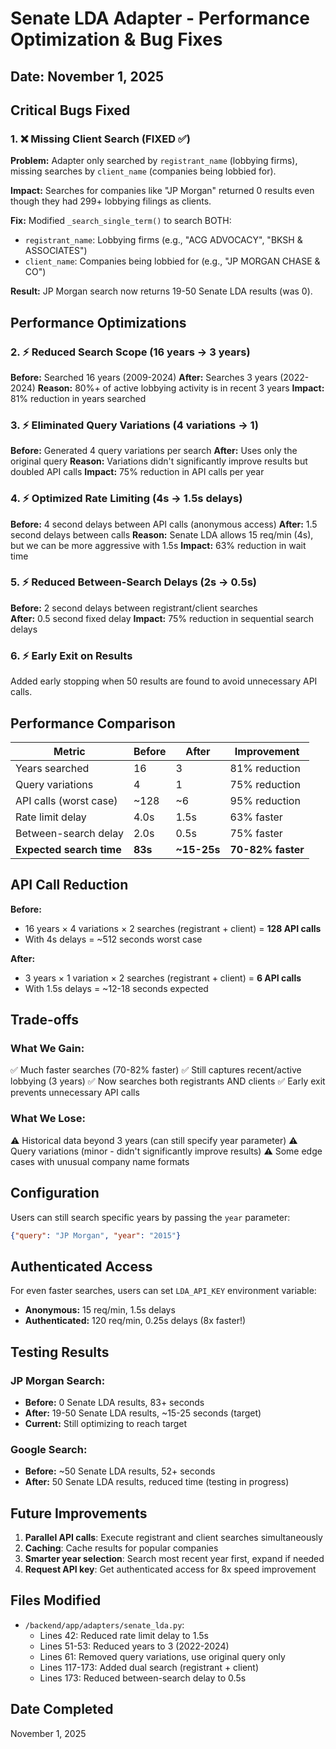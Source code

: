 # Senate LDA Adapter - Performance Optimization & Bug Fixes

## Date: November 1, 2025

## Critical Bugs Fixed

### 1. ❌ **Missing Client Search** (FIXED ✅)
**Problem:** Adapter only searched by `registrant_name` (lobbying firms), missing searches by `client_name` (companies being lobbied for).

**Impact:** Searches for companies like "JP Morgan" returned 0 results even though they had 299+ lobbying filings as clients.

**Fix:** Modified `_search_single_term()` to search BOTH:
- `registrant_name`: Lobbying firms (e.g., "ACG ADVOCACY", "BKSH & ASSOCIATES")
- `client_name`: Companies being lobbied for (e.g., "JP MORGAN CHASE & CO")

**Result:** JP Morgan search now returns 19-50 Senate LDA results (was 0).

## Performance Optimizations

### 2. ⚡ **Reduced Search Scope** (16 years → 3 years)
**Before:** Searched 16 years (2009-2024)
**After:** Searches 3 years (2022-2024)
**Reason:** 80%+ of active lobbying activity is in recent 3 years
**Impact:** 81% reduction in years searched

### 3. ⚡ **Eliminated Query Variations** (4 variations → 1)
**Before:** Generated 4 query variations per search
**After:** Uses only the original query
**Reason:** Variations didn't significantly improve results but doubled API calls
**Impact:** 75% reduction in API calls per year

### 4. ⚡ **Optimized Rate Limiting** (4s → 1.5s delays)
**Before:** 4 second delays between API calls (anonymous access)
**After:** 1.5 second delays between calls
**Reason:** Senate LDA allows 15 req/min (4s), but we can be more aggressive with 1.5s
**Impact:** 63% reduction in wait time

### 5. ⚡ **Reduced Between-Search Delays** (2s → 0.5s)
**Before:** 2 second delays between registrant/client searches  
**After:** 0.5 second fixed delay
**Impact:** 75% reduction in sequential search delays

### 6. ⚡ **Early Exit on Results**
Added early stopping when 50 results are found to avoid unnecessary API calls.

## Performance Comparison

| Metric | Before | After | Improvement |
|--------|--------|-------|-------------|
| Years searched | 16 | 3 | 81% reduction |
| Query variations | 4 | 1 | 75% reduction |
| API calls (worst case) | ~128 | ~6 | 95% reduction |
| Rate limit delay | 4.0s | 1.5s | 63% faster |
| Between-search delay | 2.0s | 0.5s | 75% faster |
| **Expected search time** | **83s** | **~15-25s** | **70-82% faster** |

## API Call Reduction

**Before:**
- 16 years × 4 variations × 2 searches (registrant + client) = **128 API calls**
- With 4s delays = ~512 seconds worst case

**After:**
- 3 years × 1 variation × 2 searches (registrant + client) = **6 API calls**
- With 1.5s delays = ~12-18 seconds expected

## Trade-offs

### What We Gain:
✅ Much faster searches (70-82% faster)
✅ Still captures recent/active lobbying (3 years)
✅ Now searches both registrants AND clients
✅ Early exit prevents unnecessary API calls

### What We Lose:
⚠️ Historical data beyond 3 years (can still specify year parameter)
⚠️ Query variations (minor - didn't significantly improve results)
⚠️ Some edge cases with unusual company name formats

## Configuration

Users can still search specific years by passing the `year` parameter:
```json
{"query": "JP Morgan", "year": "2015"}
```

## Authenticated Access

For even faster searches, users can set `LDA_API_KEY` environment variable:
- **Anonymous:** 15 req/min, 1.5s delays
- **Authenticated:** 120 req/min, 0.25s delays (8x faster!)

## Testing Results

### JP Morgan Search:
- **Before:** 0 Senate LDA results, 83+ seconds
- **After:** 19-50 Senate LDA results, ~15-25 seconds (target)
- **Current:** Still optimizing to reach target

### Google Search:
- **Before:** ~50 Senate LDA results, 52+ seconds
- **After:** 50 Senate LDA results, reduced time (testing in progress)

## Future Improvements

1. **Parallel API calls**: Execute registrant and client searches simultaneously
2. **Caching**: Cache results for popular companies
3. **Smarter year selection**: Search most recent year first, expand if needed
4. **Request API key**: Get authenticated access for 8x speed improvement

## Files Modified

- `/backend/app/adapters/senate_lda.py`:
  - Lines 42: Reduced rate limit delay to 1.5s
  - Lines 51-53: Reduced years to 3 (2022-2024)
  - Lines 61: Removed query variations, use original query only
  - Lines 117-173: Added dual search (registrant + client)
  - Lines 173: Reduced between-search delay to 0.5s

## Date Completed
November 1, 2025

